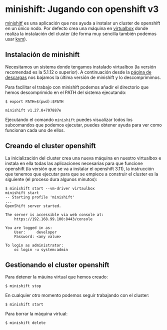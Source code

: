 # minishift: Jugando con openshift v3 

[minishitf](https://docs.okd.io/latest/minishift/index.html) es una aplicación que nos ayuda a instalar un cluster de openshift en un único nodo. Por defecto crea una máquina en [virtualbox](https://docs.okd.io/latest/minishift/getting-started/setting-up-virtualization-environment.html#setting-up-kvm-driver) donde realiza la instalación del cluster (de forma muy sencilla también podemos usar [kvm](https://docs.okd.io/latest/minishift/getting-started/setting-up-virtualization-environment.html#setting-up-kvm-driver)).

## Instalación de minishift

Necesitamos un sistema donde tengamos instalado virtualbox (la versión recomendad es la 5.1.12 o superior). A continuación desde la [página de descargas](https://github.com/minishift/minishift/releases) nos bajamos la última versión de minishift y lo descomprimimos.

Para facilitar el trabajo con minishift podemos añadir el directorio que hemos descomprimido en el PATH del sistema ejecutando:

    $ export PATH=$(pwd):$PATH

    minishift v1.27.0+707887e

Ejecutando el comando `minishift` puedes visualizar todos los subcomandos que podemos ejecutar, puedes obtener ayuda para ver como funcionan cada uno de ellos.

## Creando el cluster openshift

La inicialización del cluster crea una nueva máquina en nuestro virtualbox e instala en ella todas las aplicaciones necesarias para que funcione openshift (la versión que se va a instalar el openshift 3.11), la instrucción que tenemos que ejecutar para que se empiece a construir el cluster es la siguiente (el proceso dura algunos minutos):

    $ minishift start --vm-driver virtaulbox
    minishift start       
    -- Starting profile 'minishift'
    ...
    OpenShift server started.

    The server is accessible via web console at:
        https://192.168.99.100:8443/console

    You are logged in as:
        User:     developer
        Password: <any value>

    To login as administrator:
        oc login -u system:admin

## Gestionando el cluster openshift

Para detener la máuina virtual que hemos creado:

    $ minishift stop

En cualquier otro momento podemos seguir trabajando con el cluster:

    $ minishift start

Para borrar la máquina virtual:

    $ minishift delete

    